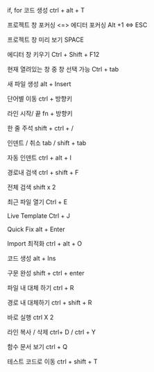
if, for 코드 생성
ctrl + alt + T

프로젝트 창 포커싱 <=> 에디터 포커싱
	Alt +1  <=> ESC

프로젝트 창 미리 보기
	SPACE 

에디터 창 키우기
	Ctrl + Shift + F12

현재 열려있는 창 중 창 선택 가능
	Ctrl + tab

새 파일 생성
	alt + Insert

단어별 이동
	ctrl + 방향키

라인 시작/ 끝 
	fn + 방향키

한 줄 주석
	shift + ctrl + /

인덴트 / 취소 
	tab / shift + tab

자동 인덴트
	ctrl + alt + I

경로내 검색
ctrl + shift + F

전체 검색
shift x 2

최근 파일 열기
Ctrl + E

Live Template 
Ctrl + J 

Quick Fix
alt + Enter

Import 최적화
ctrl + alt + O

코드 생성
alt + Ins

구문 완성
shift + ctrl + enter

파일 내 대체 하기
ctrl + R 

경로 내 대체하기
ctrl + shift + R

바로 실행
ctrl X 2 

라인 복사 / 삭제
ctrl+ D / ctrl + Y

함수 문서 보기
ctrl + Q

테스트 코드로 이동
ctrl + shift + T 


